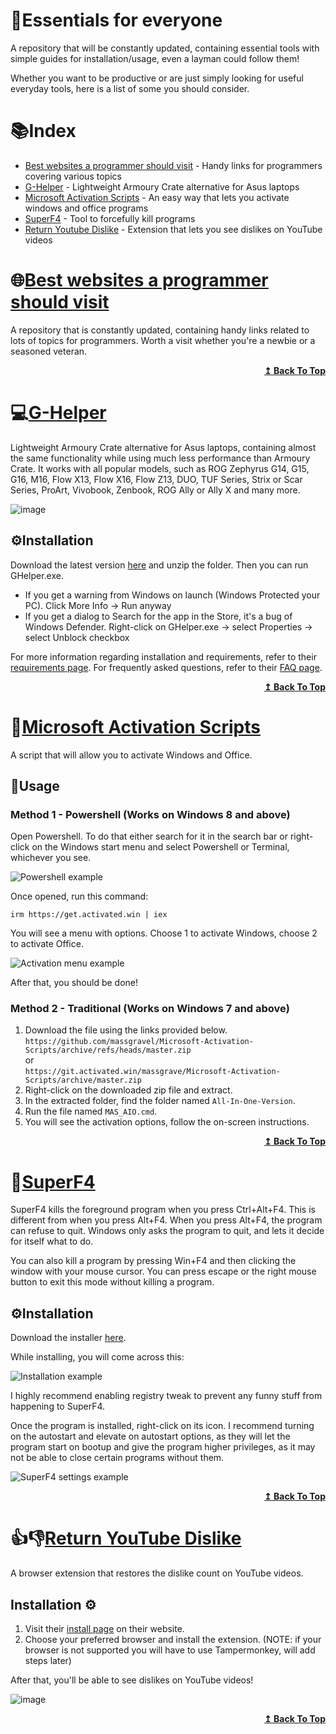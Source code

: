 # 🚀Essentials for everyone 
A repository that will be constantly updated, containing essential tools with simple guides for installation/usage, even a layman could follow them!

Whether you want to be productive or are just simply looking for useful everyday tools, here is a list of some you should consider.

# 📚Index 
<ul>
  <li><a href="#best-websites-a-programmer-should-visit">Best websites a programmer should visit</a> - Handy links for programmers covering various topics </li>
  <li><a href="#g-helper">G-Helper</a> - Lightweight Armoury Crate alternative for Asus laptops </li>
  <li><a href="#microsoft-activation-scripts">Microsoft Activation Scripts</a> - An easy way that lets you activate windows and office programs </li>
  <li><a href="#superf4">SuperF4</a> - Tool to forcefully kill programs </li>
  <li><a href="#return-youtube-dislike>">Return Youtube Dislike</a> - Extension that lets you see dislikes on YouTube videos </li>
</ul>

# 🌐[Best websites a programmer should visit](https://github.com/sdmg15/Best-websites-a-programmer-should-visit)
A repository that is constantly updated, containing handy links related to lots of topics for programmers. Worth a visit whether you're a newbie or a seasoned veteran.

<div align="right">
  <b><a href="#index">↥ Back To Top</a></b>
</div>

# 💻[G-Helper](https://github.com/seerge/g-helper)
Lightweight Armoury Crate alternative for Asus laptops, containing almost the same functionality while using much less performance than Armoury Crate.
It works with all popular models, such as ROG Zephyrus G14, G15, G16, M16, Flow X13, Flow X16, Flow Z13, DUO, TUF Series, Strix or Scar Series, ProArt, Vivobook, Zenbook, ROG Ally or Ally X and many more.

![image](https://github.com/user-attachments/assets/ed72c6b3-bd9f-4553-8e2d-caef9be6a788)

## ⚙️Installation
Download the latest version [here](https://github.com/seerge/g-helper/releases/latest/download/GHelper.zip) and unzip the folder. Then you can run GHelper.exe.

<ul>
  <li>If you get a warning from Windows on launch (Windows Protected your PC). Click More Info -> Run anyway</li>
  <li>If you get a dialog to Search for the app in the Store, it's a bug of Windows Defender. Right-click on GHelper.exe -> select Properties -> select Unblock checkbox</li>
</ul>

For more information regarding installation and requirements, refer to their [requirements page](https://github.com/seerge/g-helper/wiki/Requirements).
For frequently asked questions, refer to their [FAQ page](https://github.com/seerge/g-helper/wiki/FAQ).

<div align="right">
  <b><a href="#index">↥ Back To Top</a></b>
</div>

# 🔑[Microsoft Activation Scripts](https://github.com/massgravel/Microsoft-Activation-Scripts)
A script that will allow you to activate Windows and Office.

## 📝Usage 
### Method 1 - Powershell (Works on Windows 8 and above)
Open Powershell. To do that either search for it in the search bar or right-click on the Windows start menu and select Powershell or Terminal, whichever you see.

![Powershell example](https://github.com/user-attachments/assets/78dca937-95e5-4a47-899a-9fc81240712a)

Once opened, run this command:
```
irm https://get.activated.win | iex
```
You will see a menu with options. Choose 1 to activate Windows, choose 2 to activate Office.

![Activation menu example](https://github.com/user-attachments/assets/eca53c32-0002-4382-b9fe-99ee899724d6)

After that, you should be done!

### Method 2 - Traditional (Works on Windows 7 and above)

1. Download the file using the links provided below.  
`https://github.com/massgravel/Microsoft-Activation-Scripts/archive/refs/heads/master.zip`  
or  
`https://git.activated.win/massgrave/Microsoft-Activation-Scripts/archive/master.zip`
2. Right-click on the downloaded zip file and extract.
3. In the extracted folder, find the folder named `All-In-One-Version`.
4. Run the file named `MAS_AIO.cmd`.
5. You will see the activation options, follow the on-screen instructions.

<div align="right">
  <b><a href="#index">↥ Back To Top</a></b>
</div>

# 🛑[SuperF4](https://stefansundin.github.io/superf4/)
SuperF4 kills the foreground program when you press Ctrl+Alt+F4. This is different from when you press Alt+F4. When you press Alt+F4, the program can refuse to quit. Windows only asks the program to quit, and lets it decide for itself what to do.

You can also kill a program by pressing Win+F4 and then clicking the window with your mouse cursor. You can press escape or the right mouse button to exit this mode without killing a program.

## ⚙️Installation 
Download the installer [here](https://github.com/stefansundin/superf4/releases/download/v1.4/SuperF4-1.4.exe).

While installing, you will come across this:

![Installation example](https://github.com/user-attachments/assets/8cabc930-2280-4116-880b-f346139a1e8a)

I highly recommend enabling registry tweak to prevent any funny stuff from happening to SuperF4.

Once the program is installed, right-click on its icon. I recommend turning on the autostart and elevate on autostart options, as they will let the program start on bootup and give the program higher privileges, as it may not be able to close certain programs without them.

![SuperF4 settings example](https://github.com/user-attachments/assets/ccd4a109-9e97-408f-8bf5-3a57c2434e9b)

<div align="right">
  <b><a href="#index">↥ Back To Top</a></b>
</div>

# 👍👎[Return YouTube Dislike](https://returnyoutubedislike.com/)
A browser extension that restores the dislike count on YouTube videos.

## Installation ⚙️
1. Visit their [install page](https://returnyoutubedislike.com/install) on their website.
2. Choose your preferred browser and install the extension. (NOTE: if your browser is not supported you will have to use Tampermonkey, will add steps later)

After that, you'll be able to see dislikes on YouTube videos!

![image](https://github.com/user-attachments/assets/e5ac4682-d83f-4934-9a43-a8e79e3b1a1f)


<div align="right">
  <b><a href="#index">↥ Back To Top</a></b>
</div>
